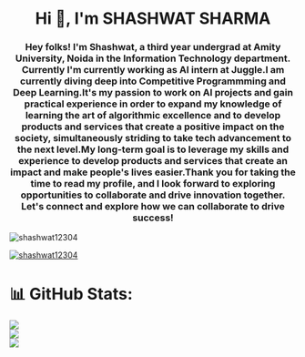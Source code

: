 <h1 align="center">Hi 👋, I'm SHASHWAT SHARMA</h1>
<h3 align="center">Hey folks! I'm Shashwat, a third year undergrad at Amity University, Noida in the Information Technology department. Currently I'm currently working as AI intern at Juggle.I am currently diving deep into Competitive Programmming and Deep Learning.It's my passion to work on AI projects and gain practical experience in order to expand my knowledge of learning the art of algorithmic excellence and to develop products and services that create a positive impact on the society, simultaneously striding to take tech advancement to the next level.My long-term goal is to leverage my skills and experience to develop products and services that create an impact and make people's lives easier.Thank you for taking the time to read my profile, and I look forward to exploring opportunities to collaborate and drive innovation together. Let's connect and explore how we can collaborate to drive success!</h3>

<p align="left"> <img src="https://komarev.com/ghpvc/?username=shashwat12304&style=flat-square&color=red" alt="shashwat12304" /> </p>

<p align="left"> <a href="https://www.linkedin.com/in/shashwat-sharma-708206215/" target="blank"><img src="https://img.shields.io/badge/LinkedIn-0077B5?style=for-the-badge&logo=linkedin&logoColor=white" alt="shashwat12304" /></a></p>

<!--
**shashwat12304/shashwat12304** is a ✨ _special_ ✨ repository because its `README.md` (this file) appears on your GitHub profile.

Here are some ideas to get you started:

- 🔭 I’m currently working on ...
- 🌱 I’m currently learning ...
- 👯 I’m looking to collaborate on ...
- 🤔 I’m looking for help with ...
- 💬 Ask me about ...
- 📫 How to reach me: ...
- 😄 Pronouns: ...
- ⚡ Fun fact: ...
-->
# 📊 GitHub Stats:
![](https://github-readme-stats.vercel.app/api?username=shashwat12304&theme=dark&hide_border=false&include_all_commits=true&count_private=true)<br/>
![](https://github-readme-streak-stats.herokuapp.com/?user=shashwat12304&theme=dark&hide_border=false)<br/>
![](https://github-readme-stats.vercel.app/api/top-langs/?username=shashwat12304&theme=dark&hide_border=false&include_all_commits=true&count_private=true&layout=compact)
